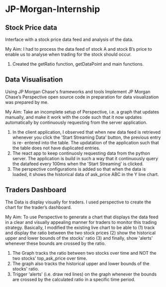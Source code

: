 # JP-Morgan-Internship
 
## Stock Price data
Interface with a stock price data feed and analysis of the data.

My Aim: I had to process the data feed of stock A and stock B’s price to enable us to analyse when trading for the stock should occur.

1. Created the getRatio function, getDataPoint and main functions.

## Data Visualisation 
Using JP Morgan Chase's frameworks and tools Implement JP Morgan Chase’s Perspective open source code in preparation for data visualization was prepared by me.

My Aim: Take an incomplete setup of Perspective, i.e. a graph that updates manually, and make it work with the code such that it now updates automatically by continuously requesting from the server application.

1. In the client application, I observed that when new data feed is retrieved whenever you click the 'Start Streaming Data' button, the previous entry is re-            entered into the table. The updatation of the application such that the table does not have duplicated entries.
2. The react app to keep continuosly requesting data from the python server. The application is build in such a way that it continuously query the datafeed every        100ms when the 'Start Streaming' is clicked.
3. The perspective configurations is added so that when the data is loaded, it shows the historical data of ask_price ABC in the Y line chart.

## Traders Dashboard
The Data is display visually for traders. I used perspective to create the chart for the trader’s dashboard.

My Aim: To use Perspective to generate a chart that displays the data feed in a clear and visually appealing manner for traders to monitor this trading strategy. Basically, I modified the existing live chart to be able to (1) track and display the ratio between the two stock prices (2) show the historical upper and lower bounds of the stocks' ratio (3) and finally, show 'alerts' whenever these bounds are crossed by the ratio.

1. The Graph tracks the ratio between two stocks over time and NOT the two stocks’ top_ask_price over time.
2. The graph also tracks the historical upper and lower bounds of the stocks' ratio.
3. Trigger 'alerts' (i.e. draw red lines) on the graph whenever the bounds are crossed by the calculated ratio in a specific time period.
